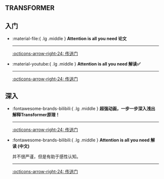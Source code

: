 ## __TRANSFORMER__

## __入门__

<div class="grid cards" markdown>

-   :material-file:{ .lg .middle } __Attention is all you need 论文__ 

    ---


    [:octicons-arrow-right-24: <a href="https://arxiv.org/abs/1706.03762" target="_blank"> 传送门 </a>](#)

-   :material-youtube:{ .lg .middle } __Attention is all you need 解读✅__ 

    ---


    [:octicons-arrow-right-24: <a href="https://www.bilibili.com/video/BV1pu411o7BE/?spm_id_from=333.1387.collection.video_card.click&vd_source=5a427660f0337fedc22d4803661d493f" target="_blank"> 传送门 </a>](#)

</div>

## __深入__

<div class="grid cards" markdown>

-   :fontawesome-brands-bilibili:{ .lg .middle } __超强动画，一步一步深入浅出解释Transformer原理！__ 

    ---


    [:octicons-arrow-right-24: <a href="https://www.youtube.com/watch?v=4Bdc55j80l8" target="_blank"> 传送门 </a>](#)

-   :fontawesome-brands-bilibili:{ .lg .middle } __Attention is all you need 解读 (中文)__ 

    并不很严谨，但是有助于感性认知。

    ---


    [:octicons-arrow-right-24: <a href="https://www.bilibili.com/video/BV14m421u7EM/?spm_id_from=333.337.search-card.all.click&vd_source=5a427660f0337fedc22d4803661d493f" target="_blank"> 传送门 </a>](#)

</div>